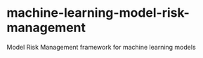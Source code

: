 # machine-learning-model-risk-management
Model Risk Management framework for machine learning models
